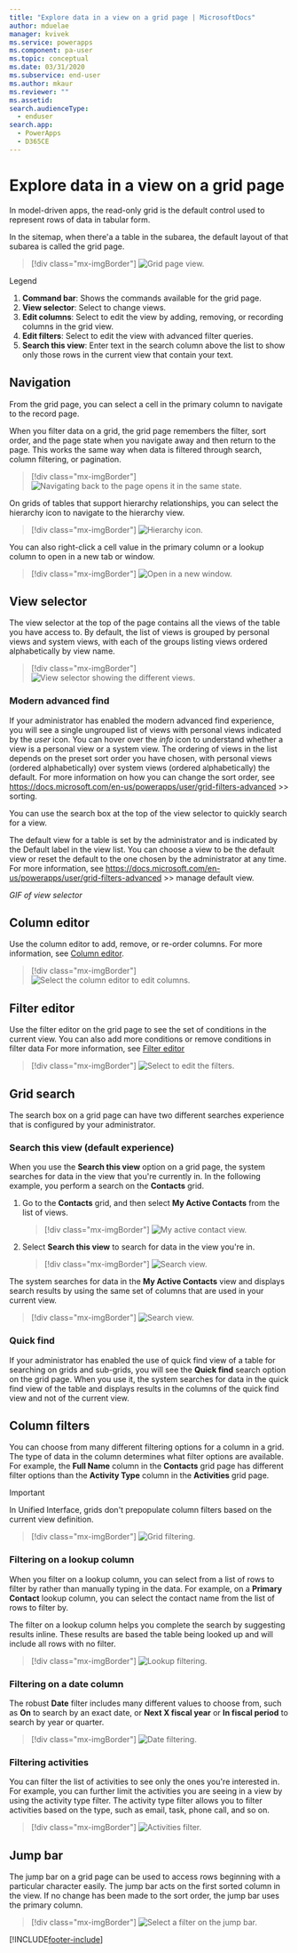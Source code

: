 ```yaml
---
title: "Explore data in a view on a grid page | MicrosoftDocs"
author: mduelae
manager: kvivek
ms.service: powerapps
ms.component: pa-user
ms.topic: conceptual
ms.date: 03/31/2020
ms.subservice: end-user
ms.author: mkaur
ms.reviewer: ""
ms.assetid: 
search.audienceType: 
  - enduser
search.app: 
  - PowerApps
  - D365CE
---
```

# Explore data in a view on a grid page

In model-driven apps, the read-only grid is the default control used to represent rows of data in tabular form. 

In the sitemap, when there'a a table in the subarea, the default layout of that subarea is called the grid page. 


   > [!div class="mx-imgBorder"]
   > ![Grid page view.](media/grid-page-1.png "Grid page")

Legend

1. **Command bar**: Shows the commands available for the grid page.
2. **View selector**: Select to change views.
3. **Edit columns**: Select to edit the view by adding, removing, or recording columns in the grid view.
4. **Edit filters**: Select to edit the view with advanced filter queries.
5. **Search this view**: Enter text in the search column above the list to show only those rows in the current view that contain your text.

## Navigation

From the grid page, you can select a cell in the primary column to navigate to the record page.

When you filter data on a grid, the grid page remembers the filter, sort order, and the page state when you navigate away and then return to the page. This works the same way when data is filtered through search, column filtering, or pagination.

   > [!div class="mx-imgBorder"]
   > ![Navigating back to the page opens it in the same state.](media/grid-remember-state-on-back-navigate.gif "Navigating back to the page opens it in the same state")

On grids of tables that support hierarchy relationships, you can select the hierarchy icon to navigate to the hierarchy view.

   > [!div class="mx-imgBorder"]
   > ![Hierarchy icon.](media/grid-row-hierarchy-icon.png "Hierarchy icon")

You can also right-click a cell value in the primary column or a lookup column to open in a new tab or window.

   > [!div class="mx-imgBorder"]
   > ![Open in a new window.](media/newtab.png "Open in a new window")

## View selector
  
The view selector at the top of the page contains all the views of the table you have access to. By default, the list of views is grouped by personal views and system views, with each of the groups listing views ordered alphabetically by view name.

   > [!div class="mx-imgBorder"]
   > ![View selector showing the different views.](media/view-selector.png "View selector")


### Modern advanced find

If your administrator has enabled the modern advanced find experience, you will see a single ungrouped list of views with personal views indicated by the _user_ icon. You can hover over the _info_ icon to understand whether a view is a personal view or a system view. The ordering of views in the list depends on the preset sort order you have chosen, with personal views (ordered alphabetically) over system views (ordered alphabetically) the default. For more information on how you can change the sort order, see https://docs.microsoft.com/en-us/powerapps/user/grid-filters-advanced >> sorting.

You can use the search box at the top of the view selector to quickly search for a view.

The default view for a table is set by the administrator and is indicated by the Default label in the view list. You can choose a view to be the default view or reset the default to the one chosen by the administrator at any time. For more information, see https://docs.microsoft.com/en-us/powerapps/user/grid-filters-advanced >> manage default view.

_GIF of view selector_

## Column editor

Use the column editor to add, remove, or re-order columns. For more information, see [Column editor](grid-filters-advanced.md#column-editor).

   > [!div class="mx-imgBorder"]
   > ![Select the column editor to edit columns.](media/colum-editor.gif "Columns editor")

## Filter editor

Use the filter editor on the grid page to see the set of conditions in the current view. You can also add more conditions or remove conditions in filter data For more information, see [Filter editor](grid-filters-advanced.md#filter-editor)

   > [!div class="mx-imgBorder"]
   > ![Select to edit the filters.](media/edit-filters.gif "Edit filters")

## Grid search

The search box on a grid page can have two different searches experience that is configured by your administrator.

### Search this view (default experience)

When you use the **Search this view** option on a grid page, the system searches for data in the view that you're currently in. In the following example, you perform a search on the **Contacts** grid.

1. Go to the **Contacts** grid, and then select **My Active Contacts** from the list of views.

    > [!div class="mx-imgBorder"]
    > ![My active contact view.](media/myactive-contacts-view.png "My Active Contacts view")

2. Select **Search this view** to search for data in the view you're in.

    > [!div class="mx-imgBorder"]
    > ![Search view.](media/search-view.png "Search this view")

The system searches for data in the **My Active Contacts** view and displays search results by using the same set of columns that are used in your current view.

   > [!div class="mx-imgBorder"]
   > ![Search view.](media/search-view2.png "Search results from the Search this view command")

### Quick find

If your administrator has enabled the use of quick find view of a table for searching on grids and sub-grids, you will see the **Quick find** search option on the grid page. When you use it, the system searches for data in the quick find view of the table and displays results in the columns of the quick find view and not of the current view. 

## Column filters
  
You can choose from many different filtering options for a column in a grid. The type of data in the column determines what filter options are available. For example, the **Full Name** column in the **Contacts** grid page has different filter options than the **Activity Type** column in the **Activities** grid page.
 
> [!IMPORTANT]
> In Unified Interface, grids don't prepopulate column filters based on the current view definition.

   > [!div class="mx-imgBorder"]
   > ![Grid filtering.](media/filter-options.png "Grid filtering")

### Filtering on a lookup column
 
When you filter on a lookup column, you can select from a list of rows to filter by rather than manually typing in the data. For example, on a **Primary Contact** lookup column, you can select the contact name from the list of rows to filter by.

The filter on a lookup column helps you complete the search by suggesting results inline. These results are based the table being looked up and will include all rows with no filter.

   > [!div class="mx-imgBorder"]
   > ![Lookup filtering.](media/lookup-filter.png "Lookup filtering")

### Filtering on a date column

The robust **Date** filter includes many different values to choose from, such as **On** to search by an exact date, or **Next X fiscal year** or **In fiscal period** to search by year or quarter.

   > [!div class="mx-imgBorder"]
   > ![Date filtering.](media/date-filter.png "Date filtering")
  
### Filtering activities

You can filter the list of activities to see only the ones you're interested in. For example, you can further limit the activities you are seeing in a view by using the activity type filter. The activity type filter allows you to filter activities based on the type, such as email, task, phone call, and so on.


   > [!div class="mx-imgBorder"]
   > ![Activities filter.](media/activity_filter.png "Activities filter")

## Jump bar
The jump bar on a grid page can be used to access rows beginning with a particular character easily. The jump bar acts on the first sorted column in the view. If no change has been made to the sort order, the jump bar uses the primary column.
 
   > [!div class="mx-imgBorder"]
   > ![Select a filter on the jump bar.](media/jumpbar-filter-on-sorted-column.gif "Select a filter on the jump bar")


[!INCLUDE[footer-include](../includes/footer-banner.md)]
